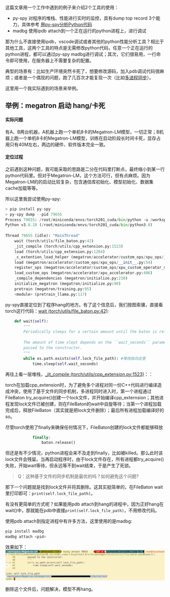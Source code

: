 
这篇文章用一个工作中遇到的例子来介绍2个工具的使用：

- py-spy 对程序的堆栈、性能进行实时的监控，具有dump top record 3个能力，具体参考 [用py-spy分析Python代码](https://zhuanlan.zhihu.com/p/358466229)
- madbg 使用ipdb attach到一个正在运行的python进程上，进行调试

那为什么不直接使用ipdb，vscode调试或者其他的python性能分析工具？相比于其他工具，这两个工具的特点是无需修改python代码，任意一个正在运行的python进程，都可以通过py-spy madbg进行调试；其次，它们很易用，一行命令即可使用，在服务器上不需要复杂的配置。

典型的场景有：比如生产环境突然卡死了，想要修改源码，加入pdb调试代码很麻烦；或者是一个偶现的问题，跑了几百次才能复现一次（比如[多进程同步](https://stackoverflow.com/q/25308847)）。

这里用一个我实际遇到的场景来举例。

## 举例：megatron 启动 hang/卡死

#### 实际问题
有A、B两台机器，A机器上跑一个单机8卡的Megatron-LM模型，一切正常；B机器上跑一个单机8卡的Megatron-LM模型，训练在启动阶段长时间卡死，显存占用只有40M左右，两边的硬件、软件版本完全一致。


#### 定位过程
之前遇到这种问题，我可能采取的思路是二分在代码里打断点，最终缩小到某一行python代码里。但对于Megatron-LM，这个方法可行，但有点麻烦。因为Megatron-LM的的启动比较复杂，包含通信库初始化、模型初始化、数据集cache加载等等。

所以这里我尝试使用py-spy:
```python
> pip install py-spy
> py-spy dump --pid 79655
Process 79655: /root/miniconda/envs/torch201_cuda/bin/python -u /workspace/Megatron-LM/examples/../pretrain_llama.py --tensor-model-parallel-size 1 --pipeline-model-parallel-size 1 --num-layers 8 --tokenizer-type HFTokenizer --hf-tokenizer-path /workspace/hf_tokenizer ... --distributed-backend nccl
Python v3.8.18 (/root/miniconda/envs/torch201_cuda/bin/python3.8)

Thread 79655 (idle): "MainThread"
    wait (torch/utils/file_baton.py:42)
    _jit_compile (torch/utils/cpp_extension.py:1523)
    load (torch/utils/cpp_extension.py:1284)
    _c_extention_load_helper (megatron/accelerator/custom_ops/xpu_ops/__init__.py:42)
    load (megatron/accelerator/custom_ops/xpu_ops/__init__.py:54)
    register_ops (megatron/accelerator/custom_ops/xpu_custom_operator_manager.py:167)
    load_custom_ops (megatron/accelerator/xpu_accelerator.py:406)
    _compile_dependencies (megatron/initialize.py:210)
    initialize_megatron (megatron/initialize.py:90)
    pretrain (megatron/training.py:95)
    <module> (pretrain_llama.py:117)
```

py-spy直接定位到了程序hang的地方。有了这个信息后，我们按图索骥，直接看torch这行代码：[wait (torch/utils/file_baton.py:42)](https://github.com/pytorch/pytorch/blob/c8c669ce749dec7c8cc448b5e0de15d38023fa78/torch/utils/file_baton.py#L42):
```python
    def wait(self):
        """
        Periodically sleeps for a certain amount until the baton is released.

        The amount of time slept depends on the ``wait_seconds`` parameter
        passed to the constructor.
        """
        while os.path.exists(self.lock_file_path): #堆栈指向这里
            time.sleep(self.wait_seconds)
```

再往上看一层堆栈，[_jit_compile (torch/utils/cpp_extension.py:1523)](https://github.com/pytorch/pytorch/blob/e9ebda29d87ce0916ab08c06ab26fd3766a870e5/torch/utils/cpp_extension.py#L1486C18-L1486C29)：：

torch在加载cpp_extension时，为了避免多个进程对同一份C++代码进行编译造成冲突，使用了基于文件的同步机制，多进程同时进入时，第一个进程通过FileBaton try_acquire()创建一个lock文件，并开始编译cpp_externsion；其他进程发现lock文件已被创建，则在FileBaton的wait中自旋等待；当第一个进程加载完成后，释放FileBaton（其实就是把lock文件删除）；最后所有进程加载编译好的so。

尽管torch使用了finally来确保任何情况下，FileBaton创建的lock文件都能够释放
```python 
            finally:
                baton.release()
```

但还是有不少情况，python进程会来不及走到finally，比如被killed。那么此时该lock文件会残留。当再启动程序时，由于lock文件存在，所有进程都try_acquire()失败，开始wait等待，但永远等不到wait结束，于是产生了死锁。

> Q：这种基于文件的同步机制是最优的吗？如何避免这个问题?

那下一个问题就是找到lock文件并将其删除。这其实挺简单的，在FileBaton wait里打印即可：`print(self.lock_file_path)`。

有没有更简单的方式呢？如果能用pdb attach到hang的进程中，因为正好hang在wait()中，那就能在pdb中直接`print(self.lock_file_path)`，不用修改代码。

使用pdb attach到指定进程中有许多方法，这里使用的是madbg:
```bash
pip install madbg
madbg attach <pid>
```
效果如下：
![](https://raw.githubusercontent.com/LamForest/pics/main/obsidian/20241207014859.png)

删除这个文件后，问题解决，模型不再hang。

